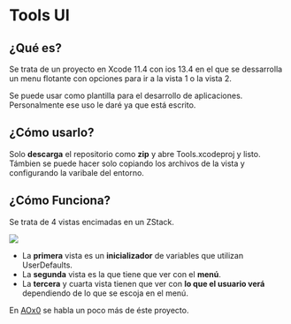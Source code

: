 # Tools UI

## ¿Qué es?

Se trata de un proyecto en Xcode 11.4 con ios 13.4 en el que se dessarrolla un menu flotante con opciones para ir a la vista 1 o la vista 2.

Se puede usar como plantilla para el desarrollo de aplicaciones. Personalmente ese uso le daré ya que está escrito.

## ¿Cómo usarlo?

Solo **descarga** el repositorio como **zip** y abre Tools.xcodeproj y listo. Támbien se puede hacer solo copiando los archivos de la vista y configurando la varibale del entorno.

## ¿Cómo Funciona?

Se trata de 4 vistas encimadas en un ZStack.

![](https://raw.githubusercontent.com/AOx0/Tools-UI/master/Pag1.png)

- La **primera** vista es un **inicializador** de variables que utilizan UserDefaults.
- La **segunda** vista es la que tiene que ver con el **menú**.
- La **tercera** y cuarta vista tienen que ver con **lo que el usuario verá** dependiendo de lo que se escoja en el menú.

En [AOx0](AOx0.github.io/Posts/CEL/tesina.html) se habla un poco más de éste proyecto.
